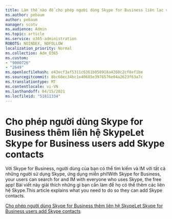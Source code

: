 ```yaml
---
title: Làm thế nào để cho phép người dùng Skype for Business liên lạc với người dùng Skype
ms.author: pebaum
author: pebaum
manager: scotv
ms.audience: Admin
ms.topic: article
ms.service: o365-administration
ROBOTS: NOINDEX, NOFOLLOW
localization_priority: Normal
ms.collection: Adm_O365
ms.custom:
- "9000726"
- "2649"
ms.openlocfilehash: e43ecf3af5311c6361b058918a4260c2cf8ef1be
ms.sourcegitcommit: 8bc60ec34bc1e40685e3976576e04a2623f63a7c
ms.translationtype: MT
ms.contentlocale: vi-VN
ms.lasthandoff: 04/15/2021
ms.locfileid: "51811334"
---
```

# <a name="let-skype-for-business-users-add-skype-contacts"></a><span data-ttu-id="14aa1-102">Cho phép người dùng Skype for Business thêm liên hệ Skype</span><span class="sxs-lookup"><span data-stu-id="14aa1-102">Let Skype for Business users add Skype contacts</span></span>

<span data-ttu-id="14aa1-103">Với Skype for Business, người dùng của bạn có thể tìm kiếm và IM với tất cả những người sử dụng Skype, ứng dụng miễn phí!</span><span class="sxs-lookup"><span data-stu-id="14aa1-103">With Skype for Business, your users can search for and IM with everyone who uses Skype, the free app!</span></span> <span data-ttu-id="14aa1-104">Bài viết này giải thích những gì bạn cần làm để họ có thể thêm các liên hệ Skype.</span><span class="sxs-lookup"><span data-stu-id="14aa1-104">This article explains what you need to do so they can add Skype contacts.</span></span>

[<span data-ttu-id="14aa1-105">Cho phép người dùng Skype for Business thêm liên hệ Skype</span><span class="sxs-lookup"><span data-stu-id="14aa1-105">Let Skype for Business users add Skype contacts</span></span>](https://docs.microsoft.com/skypeforbusiness/set-up-skype-for-business-online/let-skype-for-business-users-add-skype-contacts)